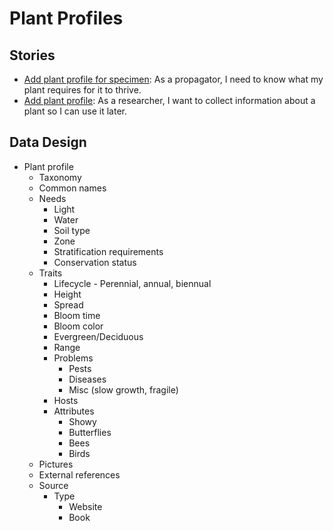 # Plant Profiles

## Stories
- [Add plant profile for specimen](../../../../../emergence/projects/2#card-41210651): As a propagator, I need to know what my plant requires for it to thrive.
- [Add plant profile](../../../../../emergence/projects/2#card-41210845): As a researcher, I want to collect information about a plant so I can use it later.

## Data Design
- Plant profile
  - Taxonomy
  - Common names
  - Needs
    - Light
    - Water
    - Soil type
    - Zone
    - Stratification requirements
    - Conservation status
  - Traits
    - Lifecycle - Perennial, annual, biennual
    - Height
    - Spread
    - Bloom time
    - Bloom color
    - Evergreen/Deciduous
    - Range
    - Problems
      - Pests
      - Diseases
      - Misc (slow growth, fragile)
    - Hosts
    - Attributes
      - Showy
      - Butterflies
      - Bees
      - Birds
  - Pictures
  - External references
  - Source
    - Type
      - Website
      - Book 
